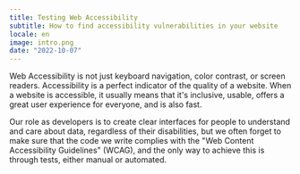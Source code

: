 ```yaml
---
title: Testing Web Accessibility
subtitle: How to find accessibility vulnerabilities in your website
locale: en
image: intro.png
date: "2022-10-07"
---
```


Web Accessibility is not just keyboard navigation, color contrast, or screen readers. Accessibility is a perfect indicator of the quality of a website. When a website is accessible, it usually means that it's inclusive, usable, offers a great user experience for everyone, and is also fast.

Our role as developers is to create clear interfaces for people to understand and care about data, regardless of their disabilities, but we often forget to make sure that the code we write complies with the "Web Content Accessibility Guidelines" (WCAG), and the only way to achieve this is through tests, either manual or automated.
